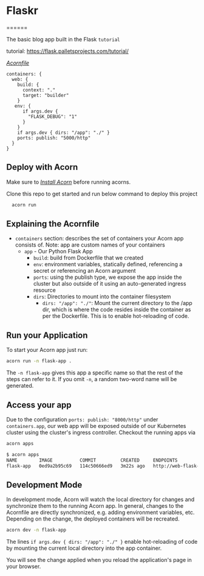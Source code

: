 # Flaskr
======

The basic blog app built in the Flask `tutorial`

tutorial: https://flask.palletsprojects.com/tutorial/


[_Acornfile_](.Acornfile)
```
containers: {
  web: {
    build: {
      context: "."
      target: "builder"
    }
   env: {
      if args.dev { 
        "FLASK_DEBUG": "1"
      }
    }
    if args.dev { dirs: "/app": "./" }
    ports: publish: "5000/http"
  }
}
```

## Deploy with Acorn

Make sure to [_Install Acorn_](https://docs.acorn.io/installation/installing) before running acorns. 

Clone this repo to get started and run below command to deploy this project

```bash
  acorn run
```

## Explaining the Acornfile


* `containers` section: describes the set of containers your Acorn app consists of. Note: app are custom names of your containers
  * `app` - Our Python Flask App
    * `build`: build from Dockerfile that we created
    * `env`: environment variables, statically defined, referencing a secret or referencing an Acorn argument
    * `ports`: using the publish type, we expose the app inside the cluster but also outside of it using an auto-generated ingress resource
    * `dirs`: Directories to mount into the container filesystem
      * `dirs: "/app": "./"`: Mount the current directory to the /app dir, which is where the code resides inside the container as per the Dockerfile. This is to enable hot-reloading of code.


## Run your Application

To start your Acorn app just run:

```bash
acorn run -n flask-app . 
```
The `-n flask-app` gives this app a specific name so that the rest of the steps can refer to it. If you omit `-n`, a random two-word name will be generated.

## Access your app

Due to the configuration `ports: publish: "8000/http"` under `containers.app`, our web app will be exposed outside of our Kubernetes cluster using the cluster's ingress controller. Checkout the running apps via

```bash
acorn apps
```

```bash
$ acorn apps
NAME        IMAGE          COMMIT         CREATED     ENDPOINTS                                          MESSAGE
flask-app   0ed9a2b95c69   114c50666ed9   3m22s ago   http://web-flask-app-98d916c5.local.oss-acorn.io   OK

```

## Development Mode

In development mode, Acorn will watch the local directory for changes and synchronize them to the running Acorn app. In general, changes to the Acornfile are directly synchronized, e.g. adding environment variables, etc. Depending on the change, the deployed containers will be recreated.

```bash
acorn dev -n flask-app
```

The lines `if args.dev { dirs: "/app": "./" }` enable hot-reloading of code by mounting the current local directory into the app container.

You will see the change applied when you reload the application's page in your browser.





